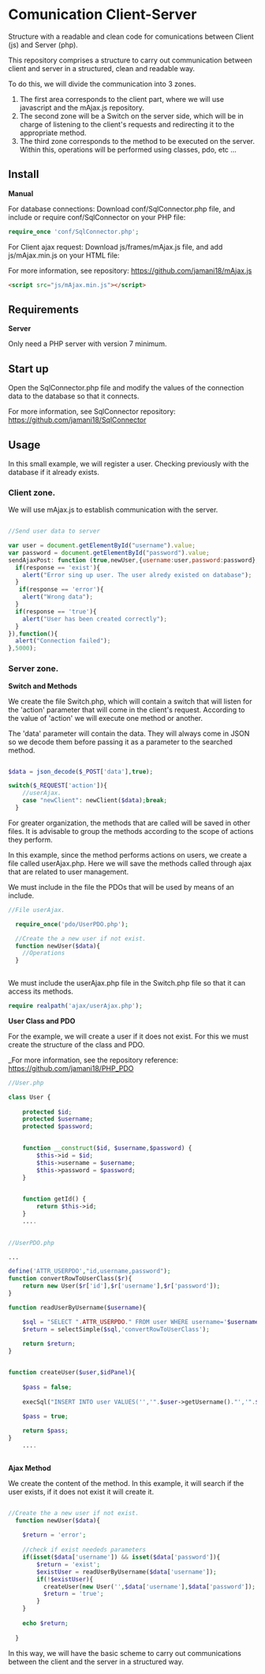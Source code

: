 # Comunication Client-Server
Structure with a readable and clean code for comunications between Client (js) and Server (php).

This repository comprises a structure to carry out communication between client and server in a structured, clean and readable way.

To do this, we will divide the communication into 3 zones.

1. The first area corresponds to the client part, where we will use javascript and the mAjax.js repository.
2. The second zone will be a Switch on the server side, which will be in charge of listening to the client's requests and redirecting it to the appropriate method.
3. The third zone corresponds to the method to be executed on the server. Within this, operations will be performed using classes, pdo, etc ...


## Install

**Manual**

For database connections: Download conf/SqlConnector.php file, and include or require conf/SqlConnector on your PHP file:

```php
require_once 'conf/SqlConnector.php';
```

For Client ajax request: Download js/frames/mAjax.js file, and add js/mAjax.min.js on your HTML file:

For more information, see repository: https://github.com/jamani18/mAjax.js

```html
<script src="js/mAjax.min.js"></script>
```


## Requirements

**Server**

Only need a PHP server with version 7 minimum.

## Start up

Open the SqlConnector.php file and modify the values of the connection data to the database so that it connects.

For more information, see SqlConnector repository: https://github.com/jamani18/SqlConnector

## Usage

In this small example, we will register a user. Checking previously with the database if it already exists.

### Client zone.

We will use mAjax.js to establish communication with the server.

````js

//Send user data to server

var user = document.getElementById("username").value;
var password = document.getElementById("password").value;
sendAjaxPost: function (true,newUser,{username:user,password:password}, function(response){
  if(response == 'exist'){
    alert("Error sing up user. The user alredy existed on database");
  }
   if(response == 'error'){
    alert("Wrong data");
  }
  if(response == 'true'){
    alert("User has been created correctly");
  }
}),function(){
  alert("Connection failed");
},5000); 

````

### Server zone.

**Switch and Methods**

We create the file Switch.php, which will contain a switch that will listen for the 'action' parameter that will come in the client's request. According to the value of 'action' we will execute one method or another.

The 'data' parameter will contain the data. They will always come in JSON so we decode them before passing it as a parameter to the searched method.


````php

$data = json_decode($_POST['data'],true);

switch($_REQUEST['action']){
    //userAjax.
    case "newClient": newClient($data);break;
  }
````

For greater organization, the methods that are called will be saved in other files. It is advisable to group the methods according to the scope of actions they perform.

In this example, since the method performs actions on users, we create a file called userAjax.php. Here we will save the methods called through ajax that are related to user management.

We must include in the file the PDOs that will be used by means of an include.

````php
//File userAjax.

  require_once('pdo/UserPDO.php');

  //Create the a new user if not exist.
  function newUser($data){
    //Operations
  }
  
````

We must include the userAjax.php file in the Switch.php file so that it can access its methods.

````php
require realpath('ajax/userAjax.php');
````

**User Class and PDO**

For the example, we will create a user if it does not exist. For this we must create the structure of the class and PDO.

_For more information, see the repository reference: https://github.com/jamani18/PHP_PDO

````php
//User.php

class User {
    
    protected $id;
    protected $username;
    protected $password;
    

    function __construct($id, $username,$password) {
        $this->id = $id;
        $this->username = $username;
        $this->password = $password;
    }
    

    function getId() {
        return $this->id;
    }
    ....
    
````

````php
//UserPDO.php

...

define('ATTR_USERPDO',"id,username,password");
function convertRowToUserClass($r){
    return new User($r['id'],$r['username'],$r['password']);
}

function readUserByUsername($username){

    $sql = "SELECT ".ATTR_USERPDO." FROM user WHERE username='$username'";
    $return = selectSimple($sql,'convertRowToUserClass');
    
    return $return;  
}


function createUser($user,$idPanel){
    
    $pass = false;
     
    execSql("INSERT INTO user VALUES('','".$user->getUsername()."','".$user->getPassword()."')");
    
    $pass = true;

    return $pass;
}
    ....
    
````

**Ajax Method**

We create the content of the method. In this example, it will search if the user exists, if it does not exist it will create it.

````php

//Create the a new user if not exist.
  function newUser($data){
  
    $return = 'error';
    
    //check if exist neededs parameters
    if(isset($data['username']) && isset($data['password']){
        $return = 'exist';
        $existUser = readUserByUsername($data['username']);
        if(!$existUser){
          createUser(new User('',$data['username'],$data['password']);
          $return = 'true';
        }
    }
    
    echo $return;
    
  }

````

In this way, we will have the basic scheme to carry out communications between the client and the server in a structured way.
